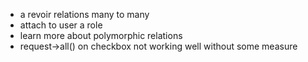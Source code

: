- a revoir relations many to many
- attach to user a role
- learn more about polymorphic relations
- request->all() on checkbox not working well without some measure